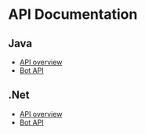 # API Documentation

## Java

- [API overview](https://robocode.dev/tankroyale/api/java/)
- [Bot API](https://robocode.dev/tankroyale/api/java/dev/robocode/tankroyale/botapi/package-summary.html)

## .Net

- [API overview](https://robocode.dev/tankroyale/api/dotnet/)
- [Bot API](https://robocode.dev/tankroyale/api/dotnet/api/Robocode.TankRoyale.BotApi.html) 